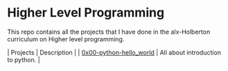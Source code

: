 # Higher Level Programming
This repo contains all the projects that I have done in the alx-Holberton curriculum on Higher level programming.

| Projects | Description |
| [0x00-python-hello_world](.0x00-python-hello_world) | All about introduction to python. |